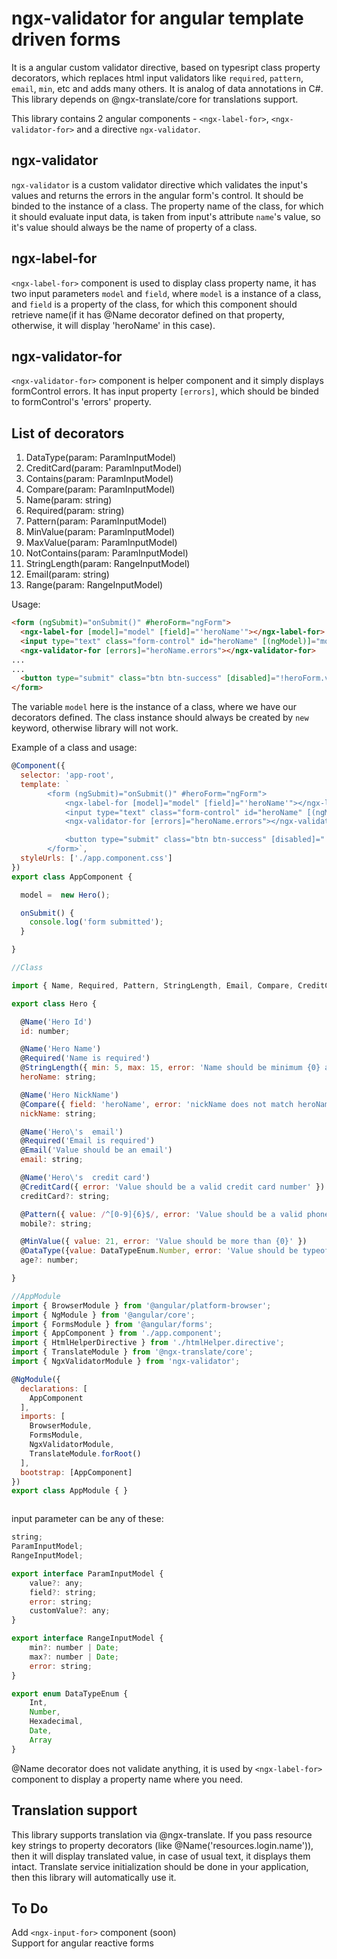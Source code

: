 # ngx-validator for angular template driven forms

It is a angular custom validator directive, based on typesript class property decorators, which replaces html input validators like `required`, `pattern`, `email`, `min`, etc and adds many others. It is analog of data annotations in C#. This library depends on @ngx-translate/core for translations support.

This  library contains 2 angular components - `<ngx-label-for>`, `<ngx-validator-for>` and a directive `ngx-validator`.

## ngx-validator

 `ngx-validator` is a custom validator directive which validates the input's values and returns the errors in the angular form's control. It should be binded to the instance of a class. The property name of the class, for which it should evaluate input data, is taken from input's attribute `name`'s value, so it's value should always be the name of property of a class.

## ngx-label-for

`<ngx-label-for>` component is used to display class property name, it has two input parameters `model` and `field`, where `model` is a instance of a class, and `field` is a property of the class, for which this component should retrieve name(if it has @Name decorator defined on that property, otherwise, it will display 'heroName' in this case).

## ngx-validator-for

`<ngx-validator-for>` component is helper component and it simply displays formControl errors. It has input property `[errors]`, which should be binded to formControl's 'errors'  property.

## List of decorators

1. DataType(param: ParamInputModel)
2. CreditCard(param: ParamInputModel)
3. Contains(param: ParamInputModel)
4. Compare(param: ParamInputModel)
5. Name(param:  string)
6. Required(param:  string)
7. Pattern(param: ParamInputModel)
8. MinValue(param: ParamInputModel)
9. MaxValue(param: ParamInputModel)
10. NotContains(param: ParamInputModel)
11. StringLength(param: RangeInputModel)
12. Email(param: string)
13. Range(param: RangeInputModel)

Usage:

```html
<form (ngSubmit)="onSubmit()" #heroForm="ngForm">
  <ngx-label-for [model]="model" [field]="'heroName'"></ngx-label-for>
  <input type="text" class="form-control" id="heroName" [(ngModel)]="model.heroName" name="heroName" #heroName="ngModel" [ngx-validator]="model"/>
  <ngx-validator-for [errors]="heroName.errors"></ngx-validator-for>
...
...
  <button type="submit" class="btn btn-success" [disabled]="!heroForm.valid">Submit</button>
</form>
```

The variable `model` here is the instance of a class, where we have our decorators defined. The class instance should always be created by `new` keyword, otherwise library will not work.

Example of a class and usage:

```javascript
@Component({
  selector: 'app-root',
  template: `
        <form (ngSubmit)="onSubmit()" #heroForm="ngForm">
            <ngx-label-for [model]="model" [field]="'heroName'"></ngx-label-for>
            <input type="text" class="form-control" id="heroName" [(ngModel)]="model.heroName" name="heroName" #heroName="ngModel" [ngx-validator]="model"/>
            <ngx-validator-for [errors]="heroName.errors"></ngx-validator-for>

            <button type="submit" class="btn btn-success" [disabled]="!heroForm.valid">Submit</button>
        </form>`,
  styleUrls: ['./app.component.css']
})
export class AppComponent {

  model =  new Hero();

  onSubmit() {
    console.log('form submitted');
  }

}

//Class

import { Name, Required, Pattern, StringLength, Email, Compare, CreditCard, MinValue, DataType, ValueRange } from 'ngx-validator';

export class Hero {

  @Name('Hero Id')
  id: number;

  @Name('Hero Name')
  @Required('Name is required')
  @StringLength({ min: 5, max: 15, error: 'Name should be minimum {0} and maximum {1} symbols length'})
  heroName: string;

  @Name('Hero NickName')
  @Compare({ field: 'heroName', error: 'nickName does not match heroName' })
  nickName: string;

  @Name('Hero\'s  email')
  @Required('Email is required')
  @Email('Value should be an email')
  email: string;

  @Name('Hero\'s  credit card')
  @CreditCard({ error: 'Value should be a valid credit card number' })
  creditCard?: string;

  @Pattern({ value: /^[0-9]{6}$/, error: 'Value should be a valid phone number' })
  mobile?: string;

  @MinValue({ value: 21, error: 'Value should be more than {0}' })
  @DataType({value: DataTypeEnum.Number, error: 'Value should be typeof integer'})
  age?: number;

}

//AppModule
import { BrowserModule } from '@angular/platform-browser';
import { NgModule } from '@angular/core';
import { FormsModule } from '@angular/forms';
import { AppComponent } from './app.component';
import { HtmlHelperDirective } from './htmlHelper.directive';
import { TranslateModule } from '@ngx-translate/core';
import { NgxValidatorModule } from 'ngx-validator';

@NgModule({
  declarations: [
    AppComponent
  ],
  imports: [
    BrowserModule,
    FormsModule,
    NgxValidatorModule,
    TranslateModule.forRoot()
  ],
  bootstrap: [AppComponent]
})
export class AppModule { }



```

input parameter can be any of these:

``` javascript
string;
ParamInputModel;
RangeInputModel;

```

``` javascript
export interface ParamInputModel {
    value?: any;
    field?: string;
    error: string;
    customValue?: any;
}

export interface RangeInputModel {
    min?: number | Date;
    max?: number | Date;
    error: string;
}

export enum DataTypeEnum {
    Int,
    Number,
    Hexadecimal,
    Date,
    Array
}

```

@Name decorator does not validate anything, it is used by `<ngx-label-for>` component to display a property name where you need.

## Translation support

This library supports translation via @ngx-translate. If you pass resource key strings to property decorators (like @Name('resources.login.name')), then it will display translated value, in case of usual text, it displays them intact. Translate service initialization should be done in your application, then this library will automatically use it.

## To Do

Add `<ngx-input-for>` component (soon) <br />
Support for angular reactive forms

